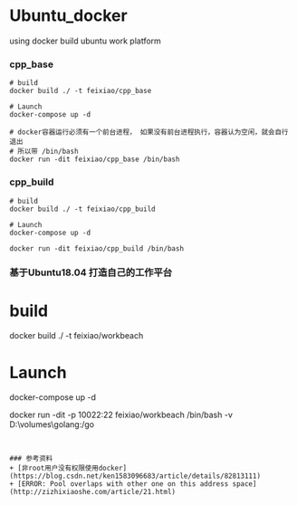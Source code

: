 # Ubuntu_docker
using docker build ubuntu work platform

### cpp_base

```shell
# build
docker build ./ -t feixiao/cpp_base

# Launch
docker-compose up -d

# docker容器运行必须有一个前台进程， 如果没有前台进程执行，容器认为空闲，就会自行退出
# 所以带 /bin/bash
docker run -dit feixiao/cpp_base /bin/bash
```

### cpp_build
```shell
# build
docker build ./ -t feixiao/cpp_build

# Launch
docker-compose up -d

docker run -dit feixiao/cpp_build /bin/bash
```


### 基于Ubuntu18.04 打造自己的工作平台
# build
docker build ./ -t feixiao/workbeach

# Launch
docker-compose up -d

docker run -dit -p 10022:22 feixiao/workbeach /bin/bash -v D:\volumes\golang:/go
```


### 参考资料
+ [非root用户没有权限使用docker](https://blog.csdn.net/ken1583096683/article/details/82813111)
+ [ERROR: Pool overlaps with other one on this address space](http://zizhixiaoshe.com/article/21.html)